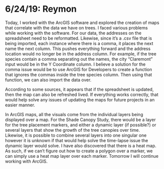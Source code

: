 6/24/19: Reymon
================

Today, I worked with the ArcGIS software and explored the creation of maps that correlate with the data we have on trees. I faced various problems while working with the software. For our data, the addresses on the spreadsheet need to be reformatted. Likewise, since it’s a .csv file that is being imported, each instance where there is a comma, it places the next name the next column. This pushes everything forward and the address location would no longer be in the address column.  For example, if the tree species contain a comma separating out the names, the city “Claremont” input would be in the Y Coordinate column. I believe a solution for the comma issue would be to use ArcGIS for Developers to create a function that ignores the commas inside the tree species column. Then using that function, we can also import the data over.

According to some sources, it appears that if the spreadsheet is updated, then the map can also be refreshed lived. If everything works correctly, that would help solve any issues of updating the maps for future projects in an easier manner. 

In ArcGIS maps, all the visuals come from the individual layers being displayed over a map. For the Shade Canopy Study, there would be a layer for the tree placement markers, and either a dynamic layer (if possible?) or several layers that show the growth of the tree canopies over time. Likewise, it is possible to combine several layers into one singular one however it is unknown if that would help solve the time-lapse issue the dynamic layer would solve. I have also discovered that there is a heat map. As such, if we can’t figure out how to create a polygon over a marker, we can simply use a heat map layer over each marker. Tomorrow I will continue working with ArcGIS.

